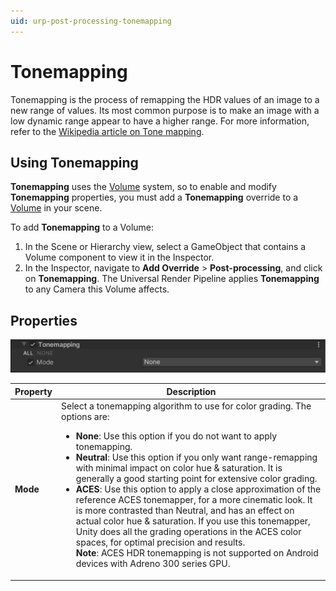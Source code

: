 ```yaml
---
uid: urp-post-processing-tonemapping
---
```

# Tonemapping

Tonemapping is the process of remapping the HDR values of an image to a new range of values. Its most common purpose is to make an image with a low dynamic range appear to have a higher range. For more information, refer to the [Wikipedia article on Tone mapping](https://en.wikipedia.org/wiki/Tone_mapping).

## Using Tonemapping

**Tonemapping**  uses the [Volume](Volumes.md) system, so to enable and modify **Tonemapping** properties, you must add a **Tonemapping** override to a [Volume](Volumes.md) in your scene.

To add **Tonemapping** to a Volume:

1. In the Scene or Hierarchy view, select a GameObject that contains a Volume component to view it in the Inspector.
2. In the Inspector, navigate to **Add Override** &gt; **Post-processing**, and click on **Tonemapping**. The Universal Render Pipeline applies **Tonemapping** to any Camera this Volume affects.

## Properties

![](Images/Inspectors/Tonemapping.png)

| **Property** | **Description**                                              |
| ------------ | ------------------------------------------------------------ |
| **Mode**     | Select a tonemapping algorithm to use for color grading. The options are:<ul><li>**None**: Use this option if you do not want to apply tonemapping.</li><li>**Neutral**: Use this option if you only want range-remapping with minimal impact on color hue & saturation. It is generally a good starting point for extensive color grading.</li><li>**ACES**: Use this option to apply a close approximation of the reference ACES tonemapper, for a more cinematic look. It is more contrasted than Neutral, and has an effect on actual color hue & saturation. If you use this tonemapper, Unity does all the grading operations in the ACES color spaces, for optimal precision and results.<br>**Note**: ACES HDR tonemapping is not supported on Android devices with Adreno 300 series GPU.</li></ul> |
